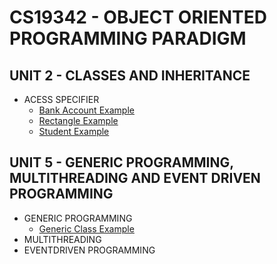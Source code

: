 # CS19342 - OBJECT ORIENTED PROGRAMMING PARADIGM 
## UNIT 2 - CLASSES AND INHERITANCE
- ACESS SPECIFIER
  - [Bank Account Example](Access-Specifiers/BankAccount.java)
  - [Rectangle Example](Access-Specifiers/Rectangle.java)
  - [Student Example](Access-Specifiers/Student.java)
## UNIT 5 - GENERIC PROGRAMMING, MULTITHREADING AND EVENT DRIVEN PROGRAMMING
- GENERIC PROGRAMMING
  - [Generic Class Example](UNIT-5/GenericClass-Example.java)
- MULTITHREADING
- EVENTDRIVEN PROGRAMMING
  
